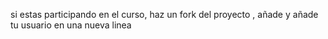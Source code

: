 si estas participando en el curso, haz un fork del proyecto , añade y añade tu usuario en una nueva linea
